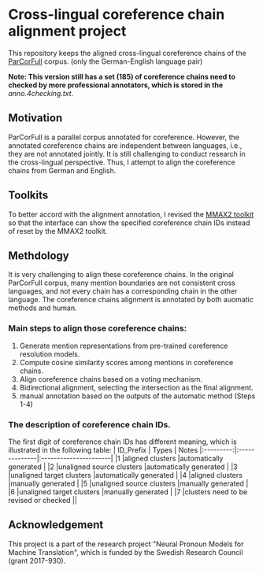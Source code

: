 # Cross-lingual coreference chain alignment project

This repository keeps the aligned cross-lingual coreference chains of the [ParCorFull](https://github.com/chardmeier/parcor-full/tree/master/corpus) corpus. (only the German-English language pair)

**Note: This version still has a set (185) of coreference chains need to checked by more professional annotators, which is stored in the** _anno.4checking.txt_.


## Motivation
ParCorFull is a parallel corpus annotated for coreference. However, the annotated coreference chains are independent between languages, i.e., they are not annotated jointly. It is still challenging to conduct research in the cross-lingual perspective. Thus, I attempt to align the coreference chains from German and English. 

## Toolkits
To better accord with the alignment annotation, I revised the [MMAX2 toolkit](https://github.com/ottiram/MMAX2) so that the interface can show the specified coreference chain IDs instead of reset by the MMAX2 toolkit. 

## Methdology
It is very challenging to align these coreference chains. In the original ParCorFull corpus, many mention boundaries are not consistent cross languages, and not every chain has a corresponding chain in the other language. 
The coreference chains alignment is annotated by both auomatic methods and human. 

### Main steps to align those coreference chains:
1. Generate mention representations from pre-trained coreference resolution models.
2. Compute cosine similarity scores among mentions in coreference chains. 
3. Align coreference chains based on a voting mechanism. 
4. Bidirectional alignment, selecting the intersection as the final alignment.  
5. manual annotation based on the outputs of the automatic method (Steps 1-4)

### The description of coreference chain IDs. 
The first digit of coreference chain IDs has different meaning, which is illustrated in the following table:
| ID_Prefix | Types | Notes
|:---------:|:--------------|:----------------------|
|1 |aligned clusters  |automatically generated |
|2 |unaligned source clusters |automatically generated |
|3 |unaligned target clusters |automatically generated |
|4 |aligned clusters  |manually generated |
|5 |unaligned source clusters |manually generated |
|6 |unaligned target clusters |manually generated |
|7 |clusters need to be revised or checked || 

## Acknowledgement
This project is a part of the research project "Neural Pronoun Models for Machine Translation", which is funded by the Swedish Research Council (grant 2017-930). 